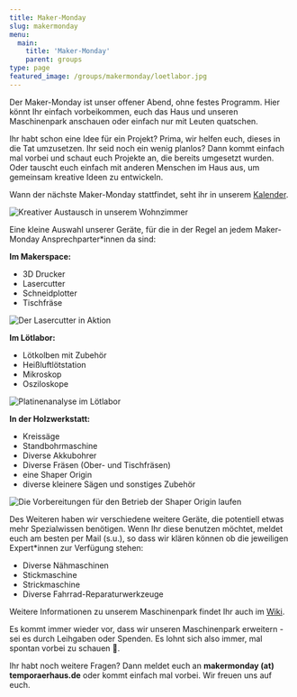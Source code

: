 ```yaml
---
title: Maker-Monday
slug: makermonday
menu: 
  main:
    title: 'Maker-Monday'
    parent: groups
type: page
featured_image: /groups/makermonday/loetlabor.jpg
---
```


Der Maker-Monday ist unser offener Abend, ohne festes Programm. Hier könnt Ihr einfach vorbeikommen, euch das Haus und unseren Maschinenpark anschauen oder einfach nur mit Leuten quatschen.

Ihr habt schon eine Idee für ein Projekt? Prima, wir helfen euch, dieses in die Tat umzusetzen. Ihr seid noch ein wenig planlos? Dann kommt einfach mal vorbei und schaut euch Projekte an, die bereits umgesetzt wurden. Oder tauscht euch einfach mit anderen Menschen im Haus aus, um gemeinsam kreative Ideen zu entwickeln.

Wann der nächste Maker-Monday stattfindet, seht ihr in unserem [Kalender](/termine-und-oeffnungszeiten/).

![Kreativer Austausch in unserem Wohnzimmer](/groups/makermonday/wohnzimmer.jpg "Kreativer Austausch in unserem Wohnzimmer")

Eine kleine Auswahl unserer Geräte, für die in der Regel an jedem Maker-Monday Ansprechparter*innen da sind:

**Im Makerspace:**
  - 3D Drucker
  - Lasercutter
  - Schneidplotter
  - Tischfräse

![Der Lasercutter in Aktion](/groups/makermonday/lasercutter.jpg "Der Lasercutter in Aktion")

 **Im Lötlabor:**
  - Lötkolben mit Zubehör
  - Heißluftlötstation
  - Mikroskop
  - Osziloskope

![Platinenanalyse im Lötlabor](/groups/makermonday/loetlabor-2.jpg "Platinenanalyse im Lötlabor")

**In der Holzwerkstatt:**
  - Kreissäge
  - Standbohrmaschine
  - Diverse Akkubohrer
  - Diverse Fräsen (Ober- und Tischfräsen)
  - eine Shaper Origin
  - diverse kleinere Sägen und sonstiges Zubehör

![Die Vorbereitungen für den Betrieb der Shaper Origin laufen](/groups/makermonday/werkstatt.jpg "Die Vorbereitungen für den Betrieb der Shaper Origin laufen")

Des Weiteren haben wir verschiedene weitere Geräte, die potentiell etwas mehr Spezialwissen benötigen. Wenn Ihr diese benutzen möchtet, meldet euch am besten per Mail (s.u.), so dass wir klären können ob die jeweiligen Expert*innen zur Verfügung stehen:

  - Diverse Nähmaschinen
  - Stickmaschine
  - Strickmaschine
  - Diverse Fahrrad-Reparaturwerkzeuge

Weitere Informationen zu unserem Maschinenpark findet Ihr auch im [Wiki](https://wiki.temporaerhaus.de).

Es kommt immer wieder vor, dass wir unseren Maschinenpark erweitern - sei es durch Leihgaben oder Spenden. Es lohnt sich also immer, mal spontan vorbei zu schauen :slightly_smiling_face:.

Ihr habt noch weitere Fragen? Dann meldet euch an **makermonday (at) temporaerhaus.de** oder kommt einfach mal vorbei. Wir freuen uns auf euch.
